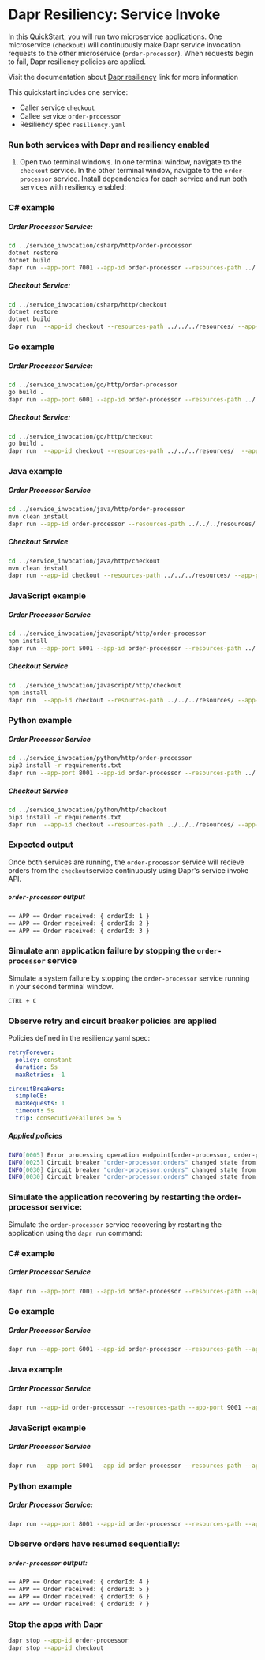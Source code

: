 # Dapr Resiliency: Service Invoke

In this QuickStart, you will run two microservice applications. One microservice (`checkout`) will continuously make Dapr service invocation requests to the other microservice (`order-processor`). When requests begin to fail, Dapr resiliency policies are applied.

Visit the documentation about [Dapr resiliency](https://docs.dapr.io/operations/resiliency/resiliency-overview/) link for more information

This quickstart includes one service:

- Caller service `checkout`
- Callee service `order-processor`
- Resiliency spec `resiliency.yaml`

### Run both services with Dapr and resiliency enabled

1. Open two terminal windows. In one terminal window, navigate to the `checkout` service. In the other terminal window, navigate to the `order-processor` service. Install dependencies for each service and run both services with resiliency enabled:

### C# example

##### Order Processor Service:

```bash
cd ../service_invocation/csharp/http/order-processor
dotnet restore
dotnet build
dapr run --app-port 7001 --app-id order-processor --resources-path ../../../resources/ --app-protocol http --dapr-http-port 3501 -- dotnet run
```

##### Checkout Service:
```bash
cd ../service_invocation/csharp/http/checkout
dotnet restore
dotnet build
dapr run  --app-id checkout --resources-path ../../../resources/ --app-protocol http --dapr-http-port 3500 -- dotnet run
```

### Go example

##### Order Processor Service:

```bash
cd ../service_invocation/go/http/order-processor
go build .
dapr run --app-port 6001 --app-id order-processor --resources-path ../../../resources/ --app-protocol http --dapr-http-port 3501 -- go run .
```

##### Checkout Service:
```bash
cd ../service_invocation/go/http/checkout
go build .
dapr run  --app-id checkout --resources-path ../../../resources/  --app-protocol http --dapr-http-port 3500 -- go run .
```

### Java example

##### Order Processor Service

```bash
cd ../service_invocation/java/http/order-processor
mvn clean install
dapr run --app-id order-processor --resources-path ../../../resources/ --app-port 9001 --app-protocol http --dapr-http-port 3501 -- java -jar target/OrderProcessingService-0.0.1-SNAPSHOT.jar
```

##### Checkout Service

```bash
cd ../service_invocation/java/http/checkout
mvn clean install
dapr run --app-id checkout --resources-path ../../../resources/ --app-protocol http --dapr-http-port 3500 -- java -jar target/CheckoutService-0.0.1-SNAPSHOT.jar
```

### JavaScript example

##### Order Processor Service

```bash
cd ../service_invocation/javascript/http/order-processor
npm install
dapr run --app-port 5001 --app-id order-processor --resources-path ../../../resources/ --app-protocol http --dapr-http-port 3501 -- npm start
```

##### Checkout Service

```bash
cd ../service_invocation/javascript/http/checkout
npm install
dapr run  --app-id checkout --resources-path ../../../resources/ --app-protocol http --dapr-http-port 3500 -- npm start
```

### Python example

##### Order Processor Service

```bash
cd ../service_invocation/python/http/order-processor
pip3 install -r requirements.txt
dapr run --app-port 8001 --app-id order-processor --resources-path ../../../resources/ --app-protocol http --dapr-http-port 3501 -- python3 app.py
```

##### Checkout Service

```bash
cd ../service_invocation/python/http/checkout
pip3 install -r requirements.txt
dapr run  --app-id checkout --resources-path ../../../resources/ --app-protocol http --dapr-http-port 3500 -- python3 app.py
```

### Expected output

Once both services are running, the `order-processor` service will recieve orders from the `checkout`service continuously using Dapr's service invoke API.

##### `order-processor` output

```bash
== APP == Order received: { orderId: 1 }
== APP == Order received: { orderId: 2 }
== APP == Order received: { orderId: 3 }
```

### Simulate ann application failure by stopping the `order-processor` service

Simulate a system failure by stopping the `order-processor` service running in your second terminal window.

```script
CTRL + C
```

### Observe retry and circuit breaker policies are applied

Policies defined in the resiliency.yaml spec:

```yaml
retryForever:
  policy: constant
  duration: 5s
  maxRetries: -1

circuitBreakers:
  simpleCB:
  maxRequests: 1
  timeout: 5s
  trip: consecutiveFailures >= 5
```

##### Applied policies

```bash
INFO[0005] Error processing operation endpoint[order-processor, order-processor:orders]. Retrying...
INFO[0025] Circuit breaker "order-processor:orders" changed state from closed to open
INFO[0030] Circuit breaker "order-processor:orders" changed state from open to half-open
INFO[0030] Circuit breaker "order-processor:orders" changed state from half-open to open
```

### Simulate the application recovering by restarting the order-processor service:

Simulate the `order-processor` service recovering by restarting the application using the `dapr run` command:

### C# example

##### Order Processor Service

```bash
dapr run --app-port 7001 --app-id order-processor --resources-path --app-protocol http --dapr-http-port 3501 -- dotnet run
```

### Go example

##### Order Processor Service

```bash
dapr run --app-port 6001 --app-id order-processor --resources-path --app-protocol http --dapr-http-port 3501 -- go run .
```

### Java example

##### Order Processor Service

```bash
dapr run --app-id order-processor --resources-path --app-port 9001 --app-protocol http --dapr-http-port 3501 -- java -jar target/OrderProcessingService-0.0.1-SNAPSHOT.jar
```

### JavaScript example

##### Order Processor Service

```bash
dapr run --app-port 5001 --app-id order-processor --resources-path --app-protocol http --dapr-http-port 3501 -- npm start
```

### Python example

##### Order Processor Service:

```bash
dapr run --app-port 8001 --app-id order-processor --resources-path --app-protocol http --dapr-http-port 3501 -- python3 app.py
```

### Observe orders have resumed sequentially:

##### `order-processor` output:

```bash
== APP == Order received: { orderId: 4 }
== APP == Order received: { orderId: 5 }
== APP == Order received: { orderId: 6 }
== APP == Order received: { orderId: 7 }
```

### Stop the apps with Dapr

```bash
dapr stop --app-id order-processor
dapr stop --app-id checkout
```
